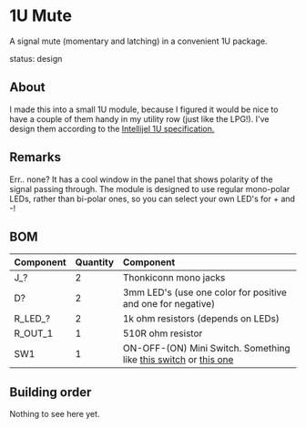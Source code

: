 # 1U Mute

A signal mute (momentary and latching) in a convenient 1U package.

status: design

## About

I made this into a small 1U module, because I figured it would be nice to have a couple of them handy in my utility row (just like the LPG!). I've design them according to the [Intellijel 1U specification.](https://intellijel.com/support/1u-technical-specifications/)

## Remarks

Err.. none? It has a cool window in the panel that shows polarity of the signal passing through. The module is designed to use regular mono-polar LEDs, rather than bi-polar ones, so you can select your own LED's for + and -!

## BOM

| Component | Quantity    | Component     |
| :------------- | :------------- | :------------- |
| J_? | 2 | Thonkiconn mono jacks |
| D? | 2 | 3mm LED's (use one color for positive and one for negative) |
| R_LED_? | 2 | 1k ohm resistors (depends on LEDs) |
| R_OUT_1 | 1 | 510R ohm resistor |
| SW1 | 1 | ON-OFF-(ON) Mini Switch. Something like [this switch](https://www.digikey.nl/product-detail/en/e-switch/100SP5T1B1M2QEH/EG2394-ND/378863) or [this one](https://www.digikey.nl/product-detail/en/nkk-switches/M2019SS1W03/360-2071-ND/1007128) |

## Building order

Nothing to see here yet.